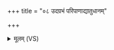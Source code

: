 +++
title = "०८ उदग्रभं परिपाणाद्यातुधानम्"

+++
<details><summary>मूलम् (VS)</summary>

उद॑ग्रभं परि॒पाणा॑द्यातु॒धानं॑ किमी॒दिन॑म्। तेना॒हं सर्वं॑ पश्याम्यु॒त शू॒द्रमु॒तार्य॑म् ॥
</details>